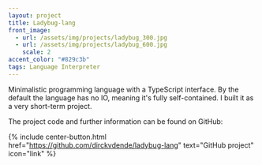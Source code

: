 ```yaml
---
layout: project
title: Ladybug-lang
front_image:
  - url: /assets/img/projects/ladybug_300.jpg
  - url: /assets/img/projects/ladybug_600.jpg
    scale: 2
accent_color: "#829c3b"
tags: Language Interpreter
---
```


Minimalistic programming language with a TypeScript interface. By the default the language has no IO, meaning it's fully self-contained. I built it as a very short-term project.

The project code and further information can be found on GitHub:

{% include center-button.html href="https://github.com/dirckvdende/ladybug-lang" text="GitHub project" icon="link" %}